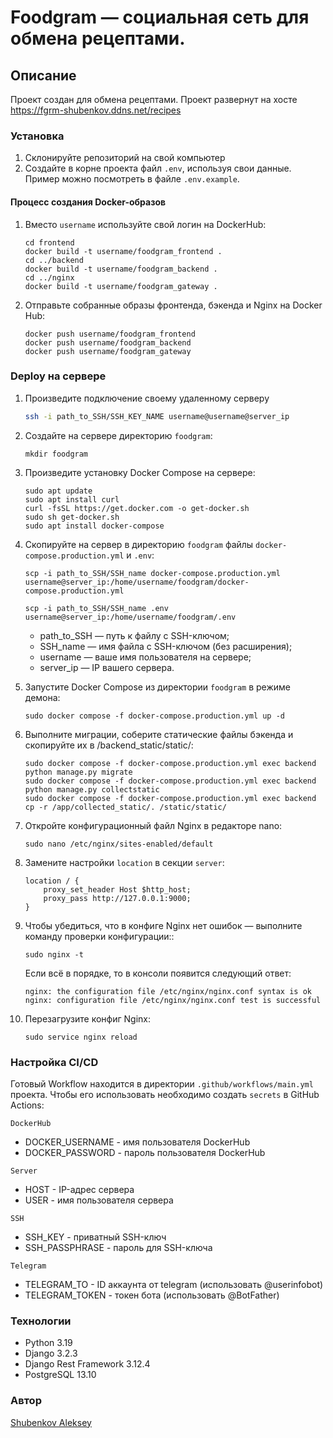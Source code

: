 #  Foodgram — социальная сеть для обмена рецептами. 

## Описание

Проект создан для обмена рецептами.
Проект развернут на хосте https://fgrm-shubenkov.ddns.net/recipes

### Установка

1. Склонируйте репозиторий на свой компьютер
2. Создайте в корне проекта файл `.env`, используя свои данные. Пример можно посмотреть в файле `.env.example`.

#### Процесс создания Docker-образов

1. Вместо `username` используйте свой логин на DockerHub:

    ```
    cd frontend
    docker build -t username/foodgram_frontend .
    cd ../backend
    docker build -t username/foodgram_backend .
    cd ../nginx
    docker build -t username/foodgram_gateway . 
    ```

2. Отправьте собранные образы фронтенда, бэкенда и Nginx на Docker Hub:

    ```
    docker push username/foodgram_frontend
    docker push username/foodgram_backend
    docker push username/foodgram_gateway
    ```
    
### Deploy на сервере

1. Произведите подключение своему удаленному серверу

    ```bash
    ssh -i path_to_SSH/SSH_KEY_NAME username@username@server_ip 
    ```

2. Создайте на сервере директорию `foodgram`:

    ```
    mkdir foodgram
    ```

3. Произведите установку Docker Compose на сервере:

    ```
    sudo apt update
    sudo apt install curl
    curl -fsSL https://get.docker.com -o get-docker.sh
    sudo sh get-docker.sh
    sudo apt install docker-compose
    ```

4. Скопируйте на сервер в директорию `foodgram` файлы `docker-compose.production.yml` и `.env`:

    ```
    scp -i path_to_SSH/SSH_name docker-compose.production.yml username@server_ip:/home/username/foodgram/docker-compose.production.yml
    ```
    
    ```
    scp -i path_to_SSH/SSH_name .env username@server_ip:/home/username/foodgram/.env
    ```
    
      - path_to_SSH — путь к файлу с SSH-ключом;
      - SSH_name — имя файла с SSH-ключом (без расширения);
      - username — ваше имя пользователя на сервере;
      - server_ip — IP вашего сервера.
  
5. Запустите Docker Compose из директории `foodgram` в режиме демона:

     ```
     sudo docker compose -f docker-compose.production.yml up -d
     ```
    
6. Выполните миграции, соберите статические файлы бэкенда и скопируйте их в /backend_static/static/:

     ```
     sudo docker compose -f docker-compose.production.yml exec backend python manage.py migrate
     sudo docker compose -f docker-compose.production.yml exec backend python manage.py collectstatic
     sudo docker compose -f docker-compose.production.yml exec backend cp -r /app/collected_static/. /static/static/
     ```

7. Откройте конфигурационный файл Nginx в редакторе nano:

    ```
    sudo nano /etc/nginx/sites-enabled/default
    ```

8. Замените настройки `location` в секции `server`:

    ```
    location / {
        proxy_set_header Host $http_host;
        proxy_pass http://127.0.0.1:9000;
    }
    ```

9. Чтобы убедиться, что в конфиге Nginx нет ошибок — выполните команду проверки конфигурации::

    ```
    sudo nginx -t
    ```

    Если всё в порядке, то в консоли появится следующий ответ:

    ```
    nginx: the configuration file /etc/nginx/nginx.conf syntax is ok
    nginx: configuration file /etc/nginx/nginx.conf test is successful
    ```

10. Перезагрузите конфиг Nginx:

    ```
    sudo service nginx reload
    ```

### Настройка CI/CD

Готовый Workflow находится в директории  `.github/workflows/main.yml` проекта.
Чтобы его использовать необходимо создать `secrets` в GitHub Actions:

`DockerHub`
 - DOCKER_USERNAME - имя пользователя DockerHub
 - DOCKER_PASSWORD - пароль пользователя DockerHub

`Server `
 - HOST - IP-адрес сервера
 - USER - имя пользователя сервера

`SSH`
 - SSH_KEY - приватный SSH-ключ
 - SSH_PASSPHRASE - пароль для SSH-ключа

`Telegram`
 - TELEGRAM_TO - ID аккаунта от telegram (использовать @userinfobot)
 - TELEGRAM_TOKEN - токен бота (использовать @BotFather)



### Технологии
 - Python 3.19
 - Django 3.2.3
 - Django Rest Framework 3.12.4
 - PostgreSQL 13.10

### Автор
[Shubenkov Aleksey](https://github.com/In-Quatro)
